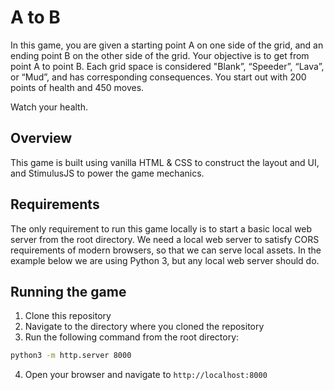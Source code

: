 # A to B

In this game, you are given a starting point A on one side of the grid, and an ending point B on the other side of the grid. Your objective is to get from point A to point B.  Each grid space is considered "Blank”, “Speeder”, “Lava”, or “Mud”, and has corresponding consequences. You start out with 200 points of health and 450 moves. 

Watch your health.

## Overview

This game is built using vanilla HTML & CSS to construct the layout and UI, and StimulusJS to power the game mechanics.

## Requirements

The only requirement to run this game locally is to start a basic local web server from the root directory. We need a local web server to satisfy CORS requirements of modern browsers, so that we can serve local assets. In the example below we are using Python 3, but any local web server should do.

## Running the game

1. Clone this repository
2. Navigate to the directory where you cloned the repository
3. Run the following command from the root directory:
```bash
python3 -m http.server 8000
```
4. Open your browser and navigate to `http://localhost:8000`
